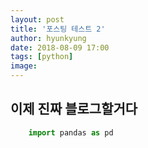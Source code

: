 ```yaml
---
layout: post
title: '포스팅 테스트 2'
author: hyunkyung
date: 2018-08-09 17:00
tags: [python]
image: 
---
```


## 이제 진짜 블로그할거다

```python
    import pandas as pd
```